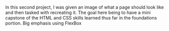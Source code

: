 
In this second project, I was given an image of what a page should look like and 
then tasked with recreating it. The goal here being to have a mini capstone of 
the HTML and CSS skills learned thus far in the foundations portion. Big emphasis
using FlexBox